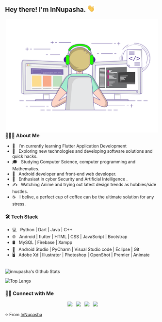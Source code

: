 <h2> Hey there! I'm InNupasha. <img src="https://github.com/innupasha/innupasha/blob/f4c46263b533c5bd797e2765d8e167a4b3934e64/Hi.gif" width="25"></h2>
<img align="right" alt="GIF" src="https://github.com/innupasha/innupasha/blob/69b9a5d810b6293183ee3835d234a902bd67e54f/gif3.gif" width="500"/>
<h3> 👨🏻‍💻 About Me </h3>

- 🔭 &nbsp; I’m currently learning Flutter Application Development
- 🤔 &nbsp; Exploring new technologies and developing software solutions and quick hacks.
- 🎓 &nbsp; Studying Computer Science, computer programming and Mathematics.
- 💼 &nbsp; Android developer and front-end web developer.
- 🌱 &nbsp; Enthusiast in cyber Security and Artificial Intelligence .
- ✍️ &nbsp; Watching Anime and trying out latest design trends as hobbies/side hustles.
- ☕ &nbsp; I belive, a perfect cup of coffee can be the ultimate solution for any stress. 

<h3>🛠 Tech Stack</h3>

- 💻 &nbsp; Python | Dart | Java | C++  
- 🌐 &nbsp; Android | flutter | HTML | CSS | JavaScript | Bootstrap 
- 🛢 &nbsp; MySQL | Firebase | Xampp
- 🔧 &nbsp; Android Studio | PyCharm | Visual Studio code | Eclipse | Git
- 🖥 &nbsp; Adobe Xd | Illustrator | Photoshop | OpenShot | Premier | Animate

<br>

<img align="center" src="https://github-readme-stats.vercel.app/api?username=innupasha&include_all_commits=true&count_private=true&show_icons=true&line_height=20&title_color=7A7ADB&icon_color=2234AE&text_color=D3D3D3&bg_color=0,000000,130F40" alt="innupasha's Github Stats">

</br>

[![Top Langs](https://github-readme-stats.vercel.app/api/top-langs/?username=innupasha&layout=compact&text_color=daf7dc&bg_color=151515)](https://github.com/innupasha/github-readme-stats)


<h3> 🤝🏻 Connect with Me </h3>

<p align="center">
&nbsp; <a href="https://twitter.com/innupasha" target="_blank" rel="noopener noreferrer"><img src="https://img.icons8.com/plasticine/100/000000/twitter.png" width="50" /></a>  
&nbsp; <a href="https://www.instagram.com/mr.benny.maulana" target="_blank" rel="noopener noreferrer"><img src="https://img.icons8.com/plasticine/100/000000/instagram-new.png" width="50" /></a>  
&nbsp; <a href="https://www.linkedin.com/in/benny.maulana/" target="_blank" rel="noopener noreferrer"><img src="https://img.icons8.com/plasticine/100/000000/linkedin.png" width="50" /></a>
&nbsp; <a href="mailto:innupasha2@gmail.com" target="_blank" rel="noopener noreferrer"><img src="https://img.icons8.com/plasticine/100/000000/gmail.png"  width="50" /></a>
</p>

⭐️ From [InNupasha](https://github.com/innupasha)
